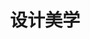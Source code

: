 ---
pageName: examination
title: 设计美学
period: 2019年10月
courseID: "04026"
description: 注意事项：<br />1. 本试卷分为两部分，第一部分为选择题，第二部分为非选择题。<br />2. 应考者必须按试题顺序在答题卡指定位置上作答，答在试卷上无效。<br />3. 涂写部分、画图部分必须使用2B铅笔，书写部分必须使用黑色字迹签字笔。
sections:
  - title: 选择题
    topics: 
      - title: 单项选择题：本大题共 20 小题，每小题 1 分，共 20 分。在每小题列出的备选项中只有一项是最符合题目要求的，请将其选出。
        questions: 
          - title: 印象主义经典之作是莫奈的
            type: radio
            options:
              - answer: 《向日葵》
                isTrue: false
              - answer: 《蒙拉丽莎》
                isTrue: false
              - answer: 《阿尔让特依大桥》
                isTrue: true
              - answer: 《大地》
                isTrue: false
          - title: 1851 年伦敦万国博览会“水晶官”方案的设计者是
            type: radio
            options:
              - answer: 布洛
                isTrue: false
              - answer: 哈奇生
                isTrue: false
              - answer: 贺拉斯
                isTrue: false
              - answer: 约瑟夫·帕克斯顿
                isTrue: true
          - title: 1920 年，英国成立了由政府拨款支持的机构“英国工业艺术院”简称
            type: radio
            options:
              - answer: BBIA
                isTrue: false
              - answer: CBIIA
                isTrue: false
              - answer: ABIIA
                isTrue: false
              - answer: BIIA
                isTrue: true
          - title: 卡尔·马姆斯登被公认为
            type: radio
            options:
              - answer: 瑞典古典家具之父
                isTrue: false
              - answer: 英国现代家具之父
                isTrue: false
              - answer: 瑞典现代家具之父
                isTrue: true
              - answer: 美国现代家具之父
                isTrue: false
          - title: 解构主义的始作俑者是法国当代哲学家
            type: radio
            options:
              - answer: 雅克·蒙安斯
                isTrue: false
              - answer: 狄德罗
                isTrue: false
              - answer: 鲍姆加登
                isTrue: false
              - answer: 雅克·德里达
                isTrue: true
          - title: 拉姆斯与古戈洛特共同设计了一种收音机和唱机的组合装置戏称为
            type: radio
            options:
              - answer: 白雪公主的小屋
                isTrue: false
              - answer: 小公主的棺材
                isTrue: false
              - answer: 白雪公主的棺材
                isTrue: true
              - answer: 盒子式的棺材
                isTrue: false
          - title: 青蛙设计公司的创始人是
            type: radio
            options:
              - answer: 艾斯林格
                isTrue: true
              - answer: 艾斯土格
                isTrue: false
              - answer: 叔本华
                isTrue: false
              - answer: 亚里士多德
                isTrue: false
          - title: 商业主义设计以“有计划的商品废止制”为核心国家的是
            type: radio
            options:
              - answer: 德国
                isTrue: false
              - answer: 英国
                isTrue: false
              - answer: 美国
                isTrue: true
              - answer: 意大利
                isTrue: false
          - title: 拉斯金把造型艺术称为“大艺术”，而设计称为
            type: radio
            options:
              - answer: “美艺术”
                isTrue: false
              - answer: “小艺术”
                isTrue: true
              - answer: “中艺术”
                isTrue: false
              - answer: “好艺术”
                isTrue: false
          - title: 20 世纪意大利的设计处于初级阶段并有明显的
            type: radio
            options:
              - answer: 美术设计
                isTrue: false
              - answer: 折中主义
                isTrue: true
              - answer: 观念主义
                isTrue: false
              - answer: 艺术设计
                isTrue: false
          - title: 第一张以标准件合成的钢管椅子设计者是
            type: radio
            options:
              - answer: 罗德兹斯基
                isTrue: false
              - answer: 罗马兹
                isTrue: false
              - answer: 波里克斯
                isTrue: false
              - answer: 马塞尔·布鲁耶
                isTrue: true
          - title: 高技派这个术语来自于祖安·克朗和苏珊·斯莱辛 1978 年出版的
            type: radio
            options:
              - answer: 《高高技》
                isTrue: false
              - answer: 《高科技》
                isTrue: true
              - answer: 《科技性》
                isTrue: false
              - answer: 《技术性》
                isTrue: false
          - title: 新时代设计的主要特征是
            type: radio
            options:
              - answer: 非物质化
                isTrue: true
              - answer: 美术性
                isTrue: false
              - answer: 物质化
                isTrue: false
              - answer: 概念性
                isTrue: false
          - title: 构成主义热衷于艺术和工业的结合主张
            type: radio
            options:
              - answer: “个性美术”
                isTrue: false
              - answer: “生产美术”
                isTrue: true
              - answer: “生产艺术”
                isTrue: false
              - answer: “生产力”
                isTrue: false
          - title: “红屋”的设计师是
            type: radio
            options:
              - answer: 庞蒂
                isTrue: false
              - answer: 罗杰斯
                isTrue: false
              - answer: 韦伯和莫里斯
                isTrue: true
              - answer: 杜尚
                isTrue: false
          - title: 带来了俄国构成主义反艺术美学观点的思想家是
            type: radio
            options:
              - answer: 纳吉
                isTrue: true
              - answer: 莫奈
                isTrue: false
              - answer: 加登斯
                isTrue: false
              - answer: 史密斯
                isTrue: false
          - title: 《1882-1923 年西班牙·拉美诗选》的作者是
            type: radio
            options:
              - answer: 菲德里柯·德·奥尼斯
                isTrue: true
              - answer: 泽姆佩尔
                isTrue: false
              - answer: 贝垥良菲
                isTrue: false
              - answer: 帕克斯顿
                isTrue: false
          - title: 中国近代第一所国立美术学院是
            type: radio
            options:
              - answer: 上海艺术学校
                isTrue: false
              - answer: 北京设计院
                isTrue: false
              - answer: 北京美术学校
                isTrue: true
              - answer: 南京艺术学校
                isTrue: false
          - title: 美国波普艺术家最具盛名的是
            type: radio
            options:
              - answer: 理查德
                isTrue: false
              - answer: 安迪·沃霍尔
                isTrue: true
              - answer: 索托斯基
                isTrue: false
              - answer: 泽姆佩尔
                isTrue: false
          - title: 1919 年包豪斯设计学院在德国魏玛正式成立，并发表了
            type: radio
            options:
              - answer: 《设计宣言》
                isTrue: false
              - answer: 《包豪斯宣言》
                isTrue: true
              - answer: 《美术学宣言》
                isTrue: false
              - answer: 《式样设计宣言》
                isTrue: false
  - title: 非选择题
    topics: 
      - title: 名词解释题：本大题共 5 小题，每小题 4 分，共 20 分。
        questions: 
          - title: 蒙德里安
            type: textarea
            answer: 风格派的核心人物，他称自己的风格为“新造型主义”，他认为垂直线和平行线组成的几何形体是艺术形式最基本的要素，没有体积感的原色是最纯粹的色彩，并创作了《红、黄、蓝》系列油画。
          - title: 外来式建筑
            type: textarea
            answer: 即外国列强在中国各租界按照他们的审美观念建造的不同于中国传统式的建筑。这类建筑模仿欧洲文艺复兴风格和具有折中主义风格的西方建筑形式。
          - title: 大众文化
            type: textarea
            answer: 大众文化是指在大众中流行的通俗文化，它反映的是一个社会某一时期（或时代）大众的共同心态和审美趣味，它最典型的特征是通俗性、流行性和大众趣味性。
          - title: 设计美学
            type: textarea
            answer: 设计美学是美学体系中一门年轻的分支学科，是现代设计理论研究和应用的基础上，结合美学与艺术研究的理论而发展起来的一门新兴学科。是一种自上而下的美学，它把美学原理广泛的应用于设计的内部研究和外部研究中，包含了设计的功效性、审美性、理论性。
          - title: 后现代主义风格
            type: textarea
            answer: 广义的指现代主义之后各种各样的运动风格包括后现代主义风格、解构主义风格、新现代主义风格、高技派风格等，狭义的概念通常仅指一种被称为后现代主义风格的形式。
      - title: 简答题：本大题共 4 小题，每小题 5 分，共 20 分。
        questions: 
          - title: 简述包豪斯设计学院的影响。
            type: textarea
            answer: （1）包豪斯奠定了现代设计教育的机构体系模式。（1 分）<br />（2）奠定了现代主义工业产品设计的基本面貌，确定了现代主义设计的基本特征。（2 分）<br />（3）包豪斯使现代主义思想传遍世界并使之修成正果。（1 分）<br />（4）极大丰富了 20 世纪的设计语汇，活跃和繁荣了 20 世纪的设计局面。（1 分）
          - title: 绿色设计通常采用哪些战略来得以实现？
            type: textarea
            answer: （1）设计中使用对环境友好的材料。<br />（2）在产品开发中，在不影响功能实现的基础上，力求使用最少的材料。(1、2 点 2 分)<br />（3）通过更先进技术的支持来实现绿色设计。<br />（4）用富有创意的设计来简化或减少包装。<br />（5）减少产品在使用过程中的能耗和对资源的占用。<br />（6）通过好的设计延伸产品的技术生命周期和美学生命周期。（4、5、6 点 2 分）<br />（7）在设计初始就必须考虑产品的回收处理和再利用。（1 分）
          - title: 简述现代设计诞生的背景。
            type: textarea
            answer: （1）现代科学观的建立；<br />（2）基于工业化大生产的现代社会总景观；<br />（3）基于机器文明的现代艺术。
          - title: 简述中国传统文化思想对设计美学的影响。
            type: textarea
            answer: （1）追求和谐的人文精神。中国传统文化的核心强调的是人与自然的和谐相处，强调人与大地同处于一个有机的整体中。合和、和谐、平衡构成了中华文化精神之元。<br />（2）含蓄美。含蓄是中华名族的特色之一，含蓄能达到一种境界，即意境。含蓄，能增强艺术设计的感染力，启发想象，具有感人的持续力，包含丰富的内容，有它的特殊作用和积极意义。
          - title: 简述新中国成立后我国的美术设计教育存在的问题。
            type: textarea
            answer: 一方面，迅速崛起的经济建设高潮，一浪高过一浪，信息时代的产业更替几乎冲击着一切领域。（1 分）<br />另一方面，信息时代对现代设计人才需要的高起点、批量化，又逼迫着中国的艺术设计教育尽快为社会提供着必需的现代设计人才。（2 分）<br />第三方面，中国现实的艺术设计教育状况，又难以令人满意，人才数量和质量不能适应市场需要。（2 分）
      - title: 案例分析题：本大题共 2 小题，每小题 8 分，共 16 分。
        questions: 
          - title: 试分析国家体育场“鸟巢”设计的美学理想。
            type: textarea
            answer: 由 2001 年普利茨克奖获得者赫尔佐格·德梅隆与中国建筑师李兴刚等合作完成的巨型体育场设计，（3 分）形态如同孕育生命的“巢”，它更像一个摇篮，寄托着人类对未来的希望。（2 分）设计者们对国家体育场没有做任何多余的处理，只是坦率地把结构暴露在外，因而自然形成了建筑的外观，它代表了一种新建筑语言，灰色钢网、红色看台展现的是东方的含蓄美。（3 分）
          - title: 试分析“古根海姆博物馆”的设计美学思想。
            type: textarea
            answer: 古根海姆博物馆由几个粗重的体块相互碰撞、穿插而成，并形成了扭曲而极富力感的空间。奇美的造型、特异的结构和崭新的材料立刻博得举世瞩目，被报界惊呼为“一个奇迹”，称它为“世界上最有意义、最美丽的博物馆”。
      - title: 论述题：本大题共 2 小题，每小题 12 分，共 24 分。
        questions: 
          - title: 试述当代设计美学观。
            type: textarea
            answer: （1）维护人类精神生态平衡的设计美学观，设计必须把重建人类精神生态平衡作为基本原则，在设计中继承和发扬优秀的传统文化，向消费者传达正确的价值观和健康的人生观。（2 分）<br />（2）绿色为最低要求的设计美学观，绿色设计的目标是把产品设计成为整个自然生态链中不可分割的一环，整合到整个生态环境的物质和能量的合理循环中，希望通过绿色设计建立并保持一个健康和谐的地球生态环境，保障人类社会健康、可持续地向前发展。（3 分）<br />（3）有机系统设计美学观，整个世界，任何事物，或大或小，或物质或精神，无不以系统的方式存在，是一个有机的统一体。（2 分）<br />（4）模糊性设计美学观，进入非物质社会以后，传统思维中静态的两极对立正在消失，对立双方的诸因素之间不断地互联、互动，使工业设计中技术与艺术、功能与形式、设计者、产品与消费者之间的关系和身份模糊化。（3 分）
          - title: 分别试述有计划商品废止制的含义、特征、目的。
            type: textarea
            answer: 含义：在设计新的汽车式样时，必须有计划地考虑以后几年之间不断更换部分设计，（2 分）使汽车最少两年有一次小的变化，三或四年有一次大的变化，造成有计划的“式样”老化过程。（1 分）<br />特征：功能性废止，使新产品具有更多、更新的功能，从而替代老产品，（2 分）款式性废止，为不断推出新的流行风格式样和款式。（2 分）<br />目的：在于以人为方式有计划地迫使商品在短期内失效，造成消费者心理老化，（2 分）促使消费者不断更新、购买新产品。（1 分）
---
